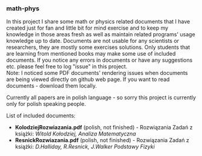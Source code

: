 ### math-phys
In this project I share some math or physics related documents that I have created just for fan and
little bit for mind exercise and to keep my knowledge in those areas fresh as well as maintain related programs' 
usage knowledge up to date. Documents are not usable for any scientists or researchers, they are mostly some exercises solutions. 
Only students that are learning from mentioned books may make some use of included documents.
If you notice any errors in documents or have any suggestions etc. please feel free to log "issue" in this project.  
Note: I noticed some PDF documents' rendering issues when documents are being viewed directly on github web page.
If you want to read documents - download them locally.

Currently all papers are in polish language - so sorry this project is currently only for polish speaking people.

List of included documents:
- **KolodziejRozwiazania.pdf** (polish, not finished) - Rozwiązania Zadań z książki: _Witold Kołodziej, Analiza Matematyczna_
- **ResnickRozwiazania.pdf** (polish, not finished) - Rozwiązania Zadań z książki: _D.Halliday, R.Resnick, J.Walker Podstawy Fizyki_
